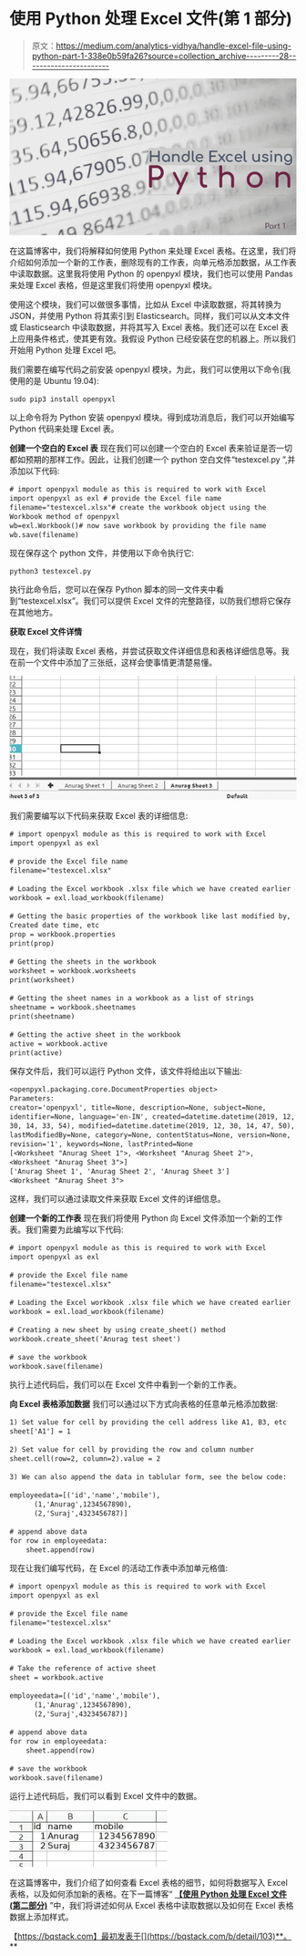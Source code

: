 # 使用 Python 处理 Excel 文件(第 1 部分)

> 原文：<https://medium.com/analytics-vidhya/handle-excel-file-using-python-part-1-338e0b59fa26?source=collection_archive---------28----------------------->

![](img/b8a081bbb7e312a2e3e35ef5214c9cba.png)

在这篇博客中，我们将解释如何使用 Python 来处理 Excel 表格。在这里，我们将介绍如何添加一个新的工作表，删除现有的工作表，向单元格添加数据，从工作表中读取数据。这里我将使用 Python 的 openpyxl 模块，我们也可以使用 Pandas 来处理 Excel 表格，但是这里我们将使用 openpyxl 模块。

使用这个模块，我们可以做很多事情，比如从 Excel 中读取数据，将其转换为 JSON，并使用 Python 将其索引到 Elasticsearch。同样，我们可以从文本文件或 Elasticsearch 中读取数据，并将其写入 Excel 表格。我们还可以在 Excel 表上应用条件格式，使其更有效。我假设 Python 已经安装在您的机器上。所以我们开始用 Python 处理 Excel 吧。

我们需要在编写代码之前安装 openpyxl 模块，为此，我们可以使用以下命令(我使用的是 Ubuntu 19.04):

```
sudo pip3 install openpyxl
```

以上命令将为 Python 安装 openpyxl 模块。得到成功消息后，我们可以开始编写 Python 代码来处理 Excel 表。

**创建一个空白的 Excel 表**
现在我们可以创建一个空白的 Excel 表来验证是否一切都如预期的那样工作。因此，让我们创建一个 python 空白文件“testexcel.py ”,并添加以下代码:

```
# import openpyxl module as this is required to work with Excel
import openpyxl as exl # provide the Excel file name 
filename="testexcel.xlsx"# create the workbook object using the Workbook method of openpyxl
wb=exl.Workbook()# now save workbook by providing the file name 
wb.save(filename)
```

现在保存这个 python 文件，并使用以下命令执行它:

```
python3 testexcel.py
```

执行此命令后，您可以在保存 Python 脚本的同一文件夹中看到“testexcel.xlsx”。我们可以提供 Excel 文件的完整路径，以防我们想将它保存在其他地方。

**获取 Excel 文件详情**

现在，我们将读取 Excel 表格，并尝试获取文件详细信息和表格详细信息等。我在前一个文件中添加了三张纸，这样会使事情更清楚易懂。

![](img/d0b75c8e9b1d11535db3a16af3cb3af8.png)

我们需要编写以下代码来获取 Excel 表的详细信息:

```
# import openpyxl module as this is required to work with Excel
import openpyxl as exl  

# provide the Excel file name 
filename="testexcel.xlsx"

# Loading the Excel workbook .xlsx file which we have created earlier
workbook = exl.load_workbook(filename)

# Getting the basic properties of the workbook like last modified by, Created date time, etc
prop = workbook.properties
print(prop)

# Getting the sheets in the workbook 
worksheet = workbook.worksheets
print(worksheet)

# Getting the sheet names in a workbook as a list of strings
sheetname = workbook.sheetnames
print(sheetname)

# Getting the active sheet in the workbook
active = workbook.active
print(active)
```

保存文件后，我们可以运行 Python 文件，该文件将给出以下输出:

```
<openpyxl.packaging.core.DocumentProperties object>
Parameters:
creator='openpyxl', title=None, description=None, subject=None, identifier=None, language='en-IN', created=datetime.datetime(2019, 12, 30, 14, 33, 54), modified=datetime.datetime(2019, 12, 30, 14, 47, 50), lastModifiedBy=None, category=None, contentStatus=None, version=None, revision='1', keywords=None, lastPrinted=None
[<Worksheet "Anurag Sheet 1">, <Worksheet "Anurag Sheet 2">, <Worksheet "Anurag Sheet 3">]
['Anurag Sheet 1', 'Anurag Sheet 2', 'Anurag Sheet 3']
<Worksheet "Anurag Sheet 3">
```

这样，我们可以通过读取文件来获取 Excel 文件的详细信息。

**创建一个新的工作表**
现在我们将使用 Python 向 Excel 文件添加一个新的工作表。我们需要为此编写以下代码:

```
# import openpyxl module as this is required to work with Excel
import openpyxl as exl  

# provide the Excel file name 
filename="testexcel.xlsx"

# Loading the Excel workbook .xlsx file which we have created earlier
workbook = exl.load_workbook(filename)

# Creating a new sheet by using create_sheet() method
workbook.create_sheet('Anurag test sheet')

# save the workbook
workbook.save(filename)
```

执行上述代码后，我们可以在 Excel 文件中看到一个新的工作表。

**向 Excel 表格添加数据**
我们可以通过以下方式向表格的任意单元格添加数据:

```
1) Set value for cell by providing the cell address like A1, B3, etc
sheet['A1'] = 1

2) Set value for cell by providing the row and column number
sheet.cell(row=2, column=2).value = 2

3) We can also append the data in tablular form, see the below code:

employeedata=[('id','name','mobile'),
      (1,'Anurag',1234567890),
      (2,'Suraj',4323456787)]

# append above data
for row in employeedata:
    sheet.append(row)
```

现在让我们编写代码，在 Excel 的活动工作表中添加单元格值:

```
# import openpyxl module as this is required to work with Excel
import openpyxl as exl  

# provide the Excel file name 
filename="testexcel.xlsx"

# Loading the Excel workbook .xlsx file which we have created earlier
workbook = exl.load_workbook(filename)

# Take the reference of active sheet
sheet = workbook.active

employeedata=[('id','name','mobile'),
      (1,'Anurag',1234567890),
      (2,'Suraj',4323456787)]

# append above data
for row in employeedata:
    sheet.append(row)

# save the workbook
workbook.save(filename)
```

运行上述代码后，我们可以看到 Excel 文件中的数据。

![](img/01848574b51384b83779fd1c29bc0ae7.png)

在这篇博客中，我们介绍了如何查看 Excel 表格的细节，如何将数据写入 Excel 表格，以及如何添加新的表格。在下一篇博客“ [**【使用 Python 处理 Excel 文件(第二部分)**](https://bqstack.com/b/detail/104/Handle-Excel-file-using-Python-%28Part-2%29) ”中，我们将讲述如何从 Excel 表格中读取数据以及如何在 Excel 表格数据上添加样式。

【https://bqstack.com】最初发表于[](https://bqstack.com/b/detail/103)**。**